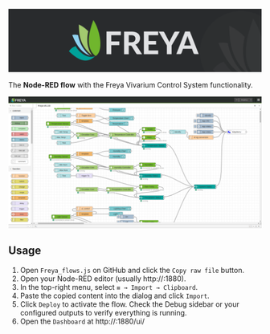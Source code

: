 ![Freya banner](https://github.com/Freya-Vivariums/.github/blob/main/brand/Freya_banner.png?raw=true)

The **Node-RED flow** with the Freya Vivarium Control System functionality.

![Screenshot](documentation/screenshot.png)

## Usage
1. Open `Freya_flows.js` on GitHub and click the `Copy raw file` button.
2. Open your Node-RED editor (usually http://<ip address>:1880).
3. In the top-right menu, select `≡ → Import → Clipboard`.
4. Paste the copied content into the dialog and click `Import`.
5. Click `Deploy` to activate the flow. Check the Debug sidebar or your configured outputs to verify everything is running.
6. Open the `Dashboard` at http://<ip address>:1880/ui/

